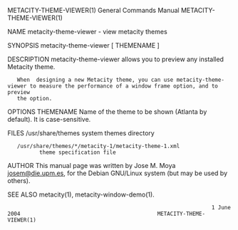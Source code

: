 METACITY-THEME-VIEWER(1)                                      General Commands Manual                                     METACITY-THEME-VIEWER(1)

NAME
       metacity-theme-viewer - view metacity themes

SYNOPSIS
       metacity-theme-viewer [ THEMENAME ]

DESCRIPTION
       metacity-theme-viewer allows you to preview any installed Metacity theme.

       When  designing a new Metacity theme, you can use metacity-theme-viewer to measure the performance of a window frame option, and to preview
       the option.

OPTIONS
       THEMENAME
              Name of the theme to be shown (Atlanta by default).  It is case-sensitive.

FILES
       /usr/share/themes
              system themes directory

       /usr/share/themes/*/metacity-1/metacity-theme-1.xml
              theme specification file

AUTHOR
       This manual page was written by Jose M. Moya <josem@die.upm.es>, for the Debian  GNU/Linux system (but may be used by others).

SEE ALSO
       metacity(1), metacity-window-demo(1).

                                                                    1 June 2004                                           METACITY-THEME-VIEWER(1)
